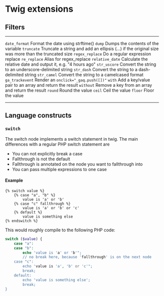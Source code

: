# Twig extensions #

## Filters ##

------------------  -------------------------------------------------------------------------------------------
`date_format`       Format the date using strftime()
`dump`              Dumps the contents of the variable
`truncate`          Truncate a string and add an ellipsis (...) if the original size was more than the truncated size
`regex_replace`     Do a regular expression replace
`re_replace`        Alias for regex_replace
`relative_date`     Calculate the relative date and output it, e.g. "4 hours ago"
`str_uscore`        Convert the string to an underscore-delimited string
`str_dash`          Convert the string to a dash-delimited string
`str_camel`         Convert the string to a camelcased format
`ga_trackevent`     Render an `onclick="_gaq.push([])"`
`with`              Add a key/value pair to an array and return the result
`without`           Remove a key from an array and return the result
`round`             Round the value
`ceil`              Ceil the value
`floor`             Floor the value
------------------  -------------------------------------------------------------------------------------------

## Language constructs ##

### `switch` ###

The switch node implements a switch statement in twig. The main differences with a regular PHP switch statement are

* You can not explicitly break a case
* Fallthrough is not the default
* Fallthrough is annotated on the node you want to fallthrough into
* You can pass multiple expressions to one case

#### Example

```twig
{% switch value %}
    {% case "a", "b" %}
        value is 'a' or 'b'
    {% case "c" fallthrough %}
        value is 'a' or 'b' or 'c'
    {% default %}
        value is something else
{% endswitch %}
```

This would roughly compile to the following PHP code:

```php
switch ($value) {
    case "a":
    case "b":
        echo 'value is 'a' or 'b'";
        // no break here, because 'fallthrough' is on the next node
    case "c":
        echo 'value is 'a', 'b' or 'c'";
        break;
    default:
        echo 'value is something else';
        break;
}
```
